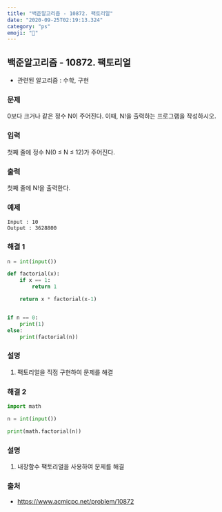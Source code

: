 ```yaml
---
title: "백준알고리즘 - 10872. 팩토리얼"
date: "2020-09-25T02:19:13.324"
category: "ps"
emoji: "🌄"
---
```


## 백준알고리즘 - 10872. 팩토리얼

- 관련된 알고리즘 : 수학, 구현

### 문제

0보다 크거나 같은 정수 N이 주어진다. 이때, N!을 출력하는 프로그램을 작성하시오.

### 입력

첫째 줄에 정수 N(0 ≤ N ≤ 12)가 주어진다.

### 출력

첫째 줄에 N!을 출력한다.

### 예제

```
Input : 10
Output : 3628800
```

### 해결 1

```python
n = int(input())

def factorial(x):
    if x == 1:
        return 1

    return x * factorial(x-1)


if n == 0:
    print(1)
else:
    print(factorial(n))
```

### 설명

1. 팩토리얼을 직접 구현하여 문제를 해결

### 해결 2

```python
import math

n = int(input())

print(math.factorial(n))
```

### 설명

1. 내장함수 팩토리얼을 사용하여 문제를 해결

### 출처

- https://www.acmicpc.net/problem/10872
